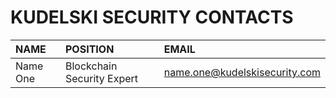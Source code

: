 # KUDELSKI SECURITY CONTACTS

| NAME | POSITION | EMAIL |
| :---------------- | :---------------- | :---------------- |
| Name One  | Blockchain Security Expert | name.one@kudelskisecurity.com |
